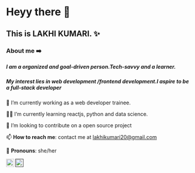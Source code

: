 # Heyy there 👋

##  This is LAKHI KUMARI. ✨


  ### About me ➡️ 
##### I am a organized and goal-driven person.Tech-savvy and a learner.
##### My interest lies in web development /frontend development.I aspire to be a full-stack developer




 🏢 I’m currently working  as a web developer trainee.
 
 🧑‍🎓 I’m currently learning  reactjs, python and data science.
 
 👯 I’m looking to contribute  on  a open source project

 📫 **How to reach me**: contact me at [lakhikumari20@gmail.com](lakhikumari20@gmail.com)
 
 👧 **Pronouns**: she/her
 
 
 [<img align="left" alt="" width="22px" src="https://cdn.jsdelivr.net/npm/simple-icons@v3/icons/linkedin.svg" />](https://www.linkedin.com/in/lakhi-kumari/)
 [<img align="left" alt="" width="22px" src="https://cdn.jsdelivr.net/npm/simple-icons@v3/icons/twitter.svg" />]()
 




	
 
